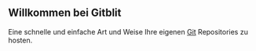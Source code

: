 ## Willkommen bei Gitblit

Eine schnelle und einfache Art und Weise Ihre eigenen [Git](http://www.git-scm.com) Repositories zu hosten.
